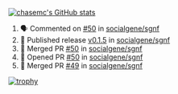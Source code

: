 [![chasemc's GitHub stats](https://github-readme-stats.vercel.app/api?username=chasemc)](https://github.com/anuraghazra/github-readme-stats)


<!--START_SECTION:activity-->
1. 🗣 Commented on [#50](https://github.com/socialgene/sgnf/issues/50) in [socialgene/sgnf](https://github.com/socialgene/sgnf)
2. 🚀 Published release [v0.1.5](https://github.com/v0.1.5) in [socialgene/sgnf](https://github.com/socialgene/sgnf)
3. 🎉 Merged PR [#50](https://github.com/socialgene/sgnf/pull/50) in [socialgene/sgnf](https://github.com/socialgene/sgnf)
4. 💪 Opened PR [#50](https://github.com/socialgene/sgnf/pull/50) in [socialgene/sgnf](https://github.com/socialgene/sgnf)
5. 🎉 Merged PR [#49](https://github.com/socialgene/sgnf/pull/49) in [socialgene/sgnf](https://github.com/socialgene/sgnf)
<!--END_SECTION:activity-->
[![trophy](https://github-profile-trophy.vercel.app/?username=chasemc)](https://github.com/ryo-ma/github-profile-trophy)

